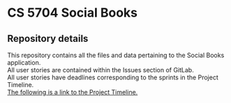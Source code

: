 # CS 5704 Social Books
## Repository details
This repository contains all the files and data pertaining to the Social Books application.\
All user stories are contained within the Issues section of GitLab.\
All user stories have deadlines corresponding to the sprints in the Project Timeline.\
[The following is a link to the Project Timeline.](https://docs.google.com/spreadsheets/d/1VGAYzvViLGfYd0qhQhdDweC_Y04eyNBLluOOvAj_kS0/edit?gid=1709744959#gid=1709744959)